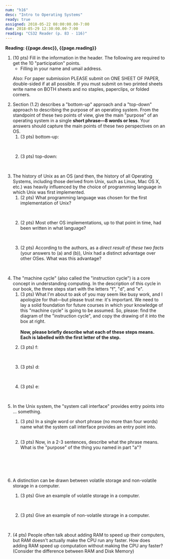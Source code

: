 ```yaml
---
num: "h16"
desc: "Intro to Operating Systems"
ready: true
assigned: 2018-05-22 08:00:00.00-7:00
due: 2018-05-29 12:30:00.00-7:00
reading: "CS32 Reader (p. 83 - 116)"
---
```


<b>Reading: {{page.desc}}, {{page.reading}}</b>

<ol start="1">

<li>(10 pts) Fill in the information in the header. The following are required to get the 10 "participation" points.
    <ul>
    <li>Filling in your name and umail address.<br /></li>
    </ul>
    <p>Also: For paper submission PLEASE submit on ONE SHEET OF PAPER, double-sided if at all possible. If you must submit on two printed sheets write name on BOTH sheets and no staples, paperclips, or folded corners.<br />
    </p>
 </li>

 <li> Section (1.2) describes a "bottom-up" approach and a "top-down" approach to describing the purpose of an operating system.  From the standpoint of these two points of view, give the main "purpose" of an operating system in a single <b style="white-space:no-wrap">short phrase&#8212;8 words or less</b>.   Your answers should capture the main points of these two perspectives on an OS.  

<ol>
 <li> (3 pts)  bottom-up: <div style="margin-top:2em;">&#160;</div> </li>
   <li> (3 pts) top-down: <div style="margin-top:2em;">&#160;</div> </li>
</ol>
</li>

<li>The history of Unix as an OS (and then, the history of all Operating Systems, including those derived from Unix, such as Linux, Mac OS X, etc.) was heavily influenced by the choice of programming language in which Unix was first implemented.

<ol>
 <li> (2 pts) What programming language was chosen for the first implementation of Unix? <div style="margin-top:2em;">&#160;</div> </li>
 <li> (2 pts)  Most other OS implementations, up to that point in time, had been written in what language? <div style="margin-top:2em;">&#160;</div> </li>
<li> (2 pts) According to the authors, as a <em>direct result of these two facts</em> (your answers to (a) and (b)), Unix had a distinct advantage over other OSes.   What was this advantage?  <div style="margin-top:2em;">&#160;</div> </li>
</ol>
</li>

<div class="pagebreak"></div>

<li> The "machine cycle" (also called the "instruction cycle") is a core concept in understanding computing.   In the description of this cycle in our book, the three steps start with the letters "f", "d", and "e".

<ol><li> (3 pts) What I'm about to ask of you may  seem like busy work,  and I apologize for that&#8212;but please trust me: it's important. We need to lay a solid foundation for future courses in which your knowledge of this "machine cycle" is going to be assumed.  So, please: find the diagram of the "instruction cycle", and copy the drawing of it into the box at right. <br /><br /><b>Now, please briefly describe what each of these steps means. Each is labelled with the first letter of the step.</b></li>
<p></p>
<li> (3 pts) f:  <div style="margin-top:2em;">&#160;</div>  </li>
<li> (3 pts) d:  <div style="margin-top:2em;">&#160;</div>  </li>
<li> (3 pts) e:  <div style="margin-top:2em;">&#160;</div>  </li>
</ol>
</li>

<li> In the Unix system, the "system call interface" provides entry points into ... something.
<p></p>
 <ol>
   <li> (3 pts) In a single word or short phrase (no more than four words) name what the system call interface provides an entry point into. <div style="margin-top:1em;">&#160;</div> </li>
   <li> (3 pts) Now, in a 2-3 sentences, describe what the phrase means. What is the "purpose" of the thing you named in part "a"? <div style="margin-top:5em;">&#160;</div> </li>
 </ol>
</li>

<li> A distinction can be drawn between volatile storage and non-volatile storage in a computer.
<p></p>
<ol>
   <li> (3 pts) Give an example of volatile storage in a computer. <div style="margin-top:2em;">&#160;</div></li>
   <li> (3 pts) Give an example of non-volatile storage in a computer. <div style="margin-top:2em;">&#160;</div></li>
 </ol>
</li>

<li> (4 pts) People often talk about adding RAM to speed up their computers, but RAM doesn't actually make the CPU run any faster. How does adding RAM speed up computation without making the CPU any faster? (Consider the difference between RAM and Disk Memory) <div style="margin-top:4em;">&#160;</div>
</li>
